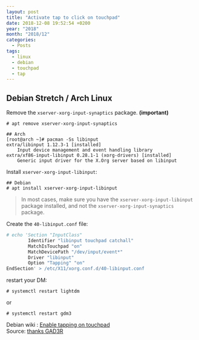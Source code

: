```yaml
---
layout: post
title: "Activate tap to click on touchpad"
date: 2018-12-08 19:52:54 +0200
year: "2018"
month: "2018/12"
categories:
  - Posts
tags:
  - linux
  - debian
  - touchpad
  - tap
---
```


## Debian Stretch / Arch Linux

Remove the `xserver-xorg-input-synaptics` package. **(important)**

```
# apt remove xserver-xorg-input-synaptics
```

```
## Arch
[root@arch ~]# pacman -Ss libinput
extra/libinput 1.12.3-1 [installed]
    Input device management and event handling library
extra/xf86-input-libinput 0.28.1-1 (xorg-drivers) [installed]
    Generic input driver for the X.Org server based on libinput
```

Install `xserver-xorg-input-libinput`:

```
## Debian
# apt install xserver-xorg-input-libinput
```

> In most cases, make sure you have the `xserver-xorg-input-libinput` package installed, and not the `xserver-xorg-input-synaptics` package.

Create the `40-libinput.conf` file:

```bash
# echo 'Section "InputClass"
        Identifier "libinput touchpad catchall"
        MatchIsTouchpad "on"
        MatchDevicePath "/dev/input/event*"
        Driver "libinput"
        Option "Tapping" "on"
EndSection' > /etc/X11/xorg.conf.d/40-libinput.conf
```

restart your DM:

```
# systemctl restart lightdm
```

or

```
# systemctl restart gdm3
```

Debian wiki : [Enable tapping on touchpad](https://wiki.debian.org/SynapticsTouchpad#Debian_9_.22Stretch.22)  
Source: [thanks GAD3R](https://unix.stackexchange.com/a/337218)
